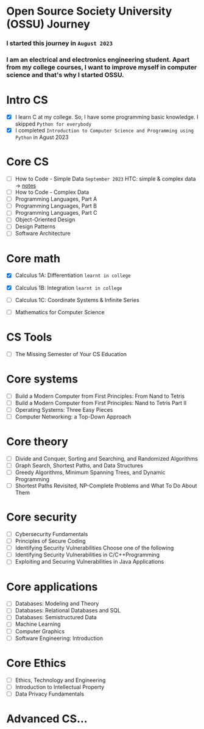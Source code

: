 # Open Source Society University (OSSU) Journey
### I started this journey in `August 2023`
### I am an electrical and electronics engineering student. Apart from my college courses, I want to improve myself in computer science and that's why I started OSSU. 

# Intro CS
- [x] I learn C at my college. So, I have some programming basic knowledge. I skipped `Python for everybody`
- [x] I completed `Introduction to Computer Science and Programming using Python` in Agust 2023

# Core CS
- [ ] How to Code - Simple Data `September 2023` HTC: simple & complex data -> [notes](https://github.com/gokhangokcen1/ossu-journey/tree/master/how-to-code) 
- [ ] How to Code - Complex Data
- [ ] Programming Languages, Part A
- [ ] Programming Languages, Part B
- [ ] Programming Languages, Part C
- [ ] Object-Oriented Design
- [ ] Design Patterns
- [ ] Software Architecture

# Core math
- [X] Calculus 1A: Differentiation `learnt in college`
- [X] Calculus 1B: Integration `learnt in college`
- [ ] Calculus 1C: Coordinate Systems & Infinite Series
- [ ] Mathematics for Computer Science


# CS Tools
- [ ] The Missing Semester of Your CS Education

# Core systems
- [ ] Build a Modern Computer from First Principles: From Nand to Tetris
- [ ] Build a Modern Computer from First Principles: Nand to Tetris Part II
- [ ] Operating Systems: Three Easy Pieces
- [ ] Computer Networking: a Top-Down Approach

# Core theory
- [ ] Divide and Conquer, Sorting and Searching, and Randomized Algorithms
- [ ] Graph Search, Shortest Paths, and Data Structures
- [ ] Greedy Algorithms, Minimum Spanning Trees, and Dynamic Programming
- [ ] Shortest Paths Revisited, NP-Complete Problems and What To Do About Them

# Core security
- [ ] Cybersecurity Fundamentals
- [ ] Principles of Secure Coding
- [ ] Identifying Security Vulnerabilities
Choose one of the following
- [ ] Identifying Security Vulnerabilities in C/C++Programming
- [ ] Exploiting and Securing Vulnerabilities in Java Applications

# Core applications
- [ ] Databases: Modeling and Theory
- [ ] Databases: Relational Databases and SQL
- [ ] Databases: Semistructured Data
- [ ] Machine Learning
- [ ] Computer Graphics
- [ ] Software Engineering: Introduction

# Core Ethics
- [ ] Ethics, Technology and Engineering
- [ ] Introduction to Intellectual Property
- [ ] Data Privacy Fundamentals

# Advanced CS...
